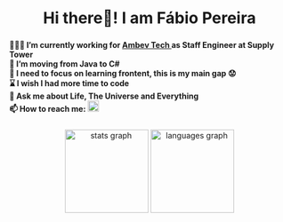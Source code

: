 <h1 align="center">Hi there👋! I am Fábio Pereira</h1>

###

<h4 align="left">
 
  👩🏾‍💻 I’m currently working for <a href="https://www.linkedin.com/company/ambevtech/" target="_blank"> Ambev Tech </a> as Staff Engineer at Supply Tower </br>
  🌱 I’m moving from Java to C# </br>
  🎯 I need to focus on learning frontent, this is my main gap 😟 </br>
  ⌛️ I wish I had more time to code </br>
  💬 Ask me about Life, The Universe and Everything </br>
  📫 How to reach me: <a href="https://www.linkedin.com/in/fbiopereira/" target="_blank">
      <img src="https://img.shields.io/static/v1?message=LinkedIn&logo=linkedin&label=&color=0077B5&logoColor=white&labelColor=&style=for-the-badge" height="20" alt="linkedin logo"/> </a>  
</h4>

###

<div align="center">
  <img src="https://github-readme-stats.vercel.app/api?hide_title=false&hide_rank=false&show_icons=true&include_all_commits=true&count_private=true&disable_animations=false&theme=react&locale=en&hide_border=false&username=fbiopereira" height="150" alt="stats graph"  />
  <img src="https://github-readme-stats.vercel.app/api/top-langs?locale=en&hide_title=false&layout=compact&card_width=320&langs_count=8&theme=react&hide_border=false&username=fbiopereira" height="150" alt="languages graph"  />
  
</div>
